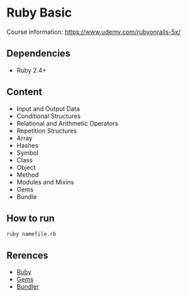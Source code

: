 # Ruby Basic
Course information: https://www.udemy.com/rubyonrails-5x/

## Dependencies
- Ruby 2.4+

## Content
- Input and Output Data
- Conditional Structures
- Relational and Arithmetic Operators
- Repetition Structures
- Array
- Hashes
- Symbol
- Class
- Object
- Method
- Modules and Mixins
- Gems
- Bundle

## How to run
```
ruby namefile.rb
```
## Rerences
- [Ruby](https://www.ruby-lang.org)
- [Gems](https://rubygems.org/)
- [Bundler](https://bundler.io/)
